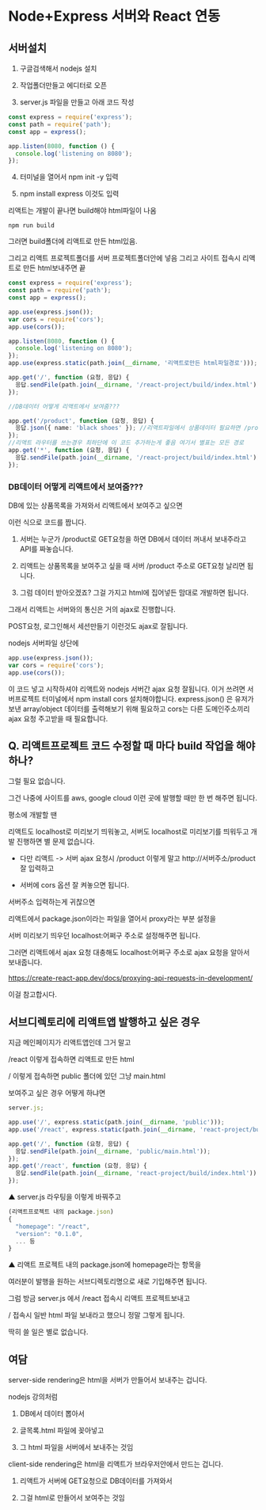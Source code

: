 # Node+Express 서버와 React 연동

## 서버설치

1. 구글검색해서 nodejs 설치

2. 작업폴더만들고 에디터로 오픈

3. server.js 파일을 만들고 아래 코드 작성

```ts
const express = require('express');
const path = require('path');
const app = express();

app.listen(8080, function () {
  console.log('listening on 8080');
});
```

4. 터미널을 열어서 npm init -y 입력

5. npm install express 이것도 입력

리액트는 개발이 끝나면 build해야 html파일이 나옴

```
npm run build
```

그러면 build폴더에 리액트로 만든 html있음.

그리고 리액트 프로젝트폴더를 서버 프로젝트폴더안에 넣음 그리고 사이트 접속시 리액트로 만든 html보내주면 끝

```ts
const express = require('express');
const path = require('path');
const app = express();

app.use(express.json());
var cors = require('cors');
app.use(cors());

app.listen(8080, function () {
  console.log('listening on 8080');
});
app.use(express.static(path.join(__dirname, '리액트로만든 html파일경로')));

app.get('/', function (요청, 응답) {
  응답.sendFile(path.join(__dirname, '/react-project/build/index.html'));
});

//DB데이터 어떻게 리액트에서 보여줌???

app.get('/product', function (요청, 응답) {
  응답.json({ name: 'black shoes' }); //리액트파일에서 상품데이터 필요하면 /product로 GET요청하면 끝
});
//리액트 라우터를 쓰는경우 최하단에 이 코드 추가하는게 좋음 여기서 별표는 모든 경로
app.get('*', function (요청, 응답) {
  응답.sendFile(path.join(__dirname, '/react-project/build/index.html'));
});
```

### DB데이터 어떻게 리액트에서 보여줌???

DB에 있는 상품목록을 가져와서 리액트에서 보여주고 싶으면

이런 식으로 코드를 짭니다.

1. 서버는 누군가 /product로 GET요청을 하면 DB에서 데이터 꺼내서 보내주라고 API를 짜놓습니다.

2. 리액트는 상품목록을 보여주고 싶을 때 서버 /product 주소로 GET요청 날리면 됩니다.

3. 그럼 데이터 받아오겠죠? 그걸 가지고 html에 집어넣든 맘대로 개발하면 됩니다.

그래서 리액트는 서버와의 통신은 거의 ajax로 진행합니다.

POST요청, 로그인해서 세션만들기 이런것도 ajax로 잘됩니다.

nodejs 서버파일 상단에

```ts
app.use(express.json());
var cors = require('cors');
app.use(cors());
```

이 코드 넣고 시작하셔야 리액트와 nodejs 서버간 ajax 요청 잘됩니다.
이거 쓰려면 서버프로젝트 터미널에서 npm install cors 설치해야합니다.
express.json() 은 유저가 보낸 array/object 데이터를 출력해보기 위해 필요하고
cors는 다른 도메인주소끼리 ajax 요청 주고받을 때 필요합니다.

## Q. 리액트프로젝트 코드 수정할 때 마다 build 작업을 해야하나?

그럴 필요 없습니다.

그건 나중에 사이트를 aws, google cloud 이런 곳에 발행할 때만 한 번 해주면 됩니다.

평소에 개발할 땐

리액트도 localhost로 미리보기 띄워놓고, 서버도 localhost로 미리보기를 띄워두고 개발 진행하면 별 문제 없습니다.

- 다만 리액트 -> 서버 ajax 요청시 /product 이렇게 말고 http://서버주소/product 잘 입력하고

- 서버에 cors 옵션 잘 켜놓으면 됩니다.

서버주소 입력하는게 귀찮으면

리액트에서 package.json이라는 파일을 열어서 proxy라는 부분 설정을

서버 미리보기 띄우던 localhost:어쩌구 주소로 설정해주면 됩니다.

그러면 리액트에서 ajax 요청 대충해도 localhost:어쩌구 주소로 ajax 요청을 알아서 보내줍니다.

https://create-react-app.dev/docs/proxying-api-requests-in-development/

이걸 참고합시다.

## 서브디렉토리에 리액트앱 발행하고 싶은 경우

지금 메인페이지가 리액트앱인데 그거 말고

/react 이렇게 접속하면 리액트로 만든 html

/ 이렇게 접속하면 public 폴더에 있던 그냥 main.html

보여주고 싶은 경우 어떻게 하냐면

```ts
server.js;

app.use('/', express.static(path.join(__dirname, 'public')));
app.use('/react', express.static(path.join(__dirname, 'react-project/build')));

app.get('/', function (요청, 응답) {
  응답.sendFile(path.join(__dirname, 'public/main.html'));
});
app.get('/react', function (요청, 응답) {
  응답.sendFile(path.join(__dirname, 'react-project/build/index.html'));
});
```

▲ server.js 라우팅을 이렇게 바꿔주고

```ts
(리액트프로젝트 내의 package.json)
{
  "homepage": "/react",
  "version": "0.1.0",
  ... 등
}
```

▲ 리액트 프로젝트 내의 package.json에 homepage라는 항목을

여러분이 발행을 원하는 서브디렉토리명으로 새로 기입해주면 됩니다.

그럼 방금 server.js 에서 /react 접속시 리액트 프로젝트보내고

/ 접속시 일반 html 파일 보내라고 했으니 정말 그렇게 됩니다.

딱히 쓸 일은 별로 없습니다.

## 여담

server-side rendering은 html을 서버가 만들어서 보내주는 겁니다.

nodejs 강의처럼

1. DB에서 데이터 뽑아서

2. 글목록.html 파일에 꽂아넣고

3. 그 html 파일을 서버에서 보내주는 것임

client-side rendering은 html을 리액트가 브라우저안에서 만드는 겁니다.

1. 리액트가 서버에 GET요청으로 DB데이터를 가져와서

2. 그걸 html로 만들어서 보여주는 것임
